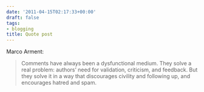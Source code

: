 ```yaml
---
date: '2011-04-15T02:17:33+00:00'
draft: false
tags:
- blogging
title: Quote post
---
```


Marco Arment:

>Comments have always been a dysfunctional medium. They solve a real problem: authors’ need for validation, criticism, and feedback. But they solve it in a way that discourages civility and following up, and encourages hatred and spam.
